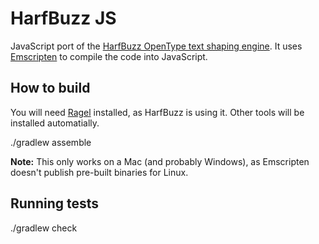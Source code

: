 HarfBuzz JS
===========

JavaScript port of the [HarfBuzz OpenType text shaping engine](https://github.com/behdad/harfbuzz).
It uses [Emscripten](https://github.com/kripken/emscripten) to compile the code into JavaScript.

## How to build

You will need [Ragel](http://www.complang.org/ragel/) installed, as HarfBuzz is using it.
Other tools will be installed automatially.

  ./gradlew assemble

**Note:** This only works on a Mac (and probably Windows), as Emscripten doesn't publish pre-built binaries for Linux.

## Running tests

  ./gradlew check
